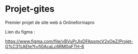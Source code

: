 # Projet-gites
Premier projet de site web à Onlineformapro

Lien du figma :

https://www.figma.com/file/vBVuPrJlxDFApxmcV2xOeZ/Projet-G%C3%AEte?t=fi0AcaLc6RM0qFTH-6
